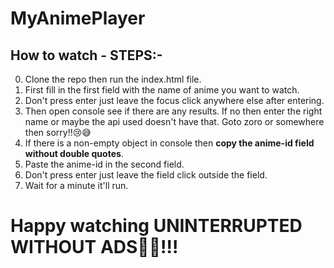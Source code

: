 # MyAnimePlayer

## How to watch - STEPS:-

0. Clone the repo then run the index.html file.
1. First fill in the first field with the name of anime you want to watch.
2. Don't press enter just leave the focus click anywhere else after entering.
3. Then open console see if there are any results. If no then enter the right name or maybe the api used doesn't have that.
  Goto zoro or somewhere then sorry!!😢😅
4. If there is a non-empty object in console then <b>copy the anime-id field without double quotes</b>.
5. Paste the anime-id in the second field.
6. Don't press enter just leave the field click outside the field.
7. Wait for a minute it'll run.


# Happy watching UNINTERRUPTED WITHOUT ADS🌟🌟!!!
